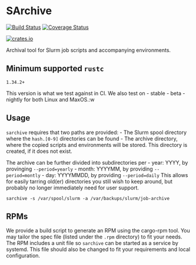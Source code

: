 SArchive
========

[![Build Status](https://travis-ci.org/itkovian/sarchive.svg?branch=master)](https://travis-ci.org/itkovian/sarchive)
[![Coverage Status](https://coveralls.io/repos/github/itkovian/sarchive/badge.svg)](https://coveralls.io/github/itkovian/sarchive)

[![crates.io](https://img.shields.io/crates/v/sarchive.svg)](https://crates.io/crates/sarchive)

Archival tool for Slurm job scripts and accompanying environments.

## Minimum supported `rustc`

`1.34.2+`

This version is what we test against in CI. We also test on 
    - stable
    - beta
    - nightly
for both Linux and MaxOS.:w


## Usage

`sarchive` requires that two paths are provided:
    - The Slurm spool directory where the `hash.[0-9]` directories can be found
    - The archive directory, where the copied scripts and environments will be 
      stored. This directory is created, if it does not exist.

The archive can be further divided into subdirectories per
    - year: YYYY, by provinging `--period=yearly`
    - month: YYYYMM, by providing `--period=montly`
    - day: YYYYMMDD, by providing `--period=daily`
This allows for easily tarring old(er) directories you still wish to keep around, 
but probably no longer immediately need for user support.

`sarchive -s /var/spool/slurm -a /var/backups/slurm/job-archive`

## RPMs

We provide a build script to generate an RPM using the cargo-rpm tool. You may tailor the spec 
file (listed under the `.rpm` directory) to fit your needs. The RPM includes a unit file so
`sarchive` can be started as a service by systemd. This file should also be changed to fit your
requirements and local configuration.

